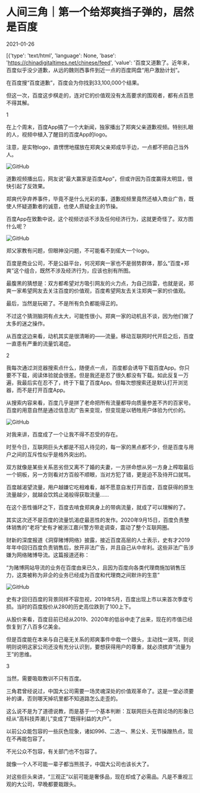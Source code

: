 # 人间三角｜第一个给郑爽挡子弹的，居然是百度

2021-01-26

[{'type': 'text/html', 'language': None, 'base': 'https://chinadigitaltimes.net/chinese/feed', 'value': '百度又道歉了。近年来，百度似乎没少道歉，从远的魏则西事件到近一点的百度网盘“用户激励计划”。

在百度搜“百度道歉”，百度会为你找到33,100,000个结果。

但这一次，百度这步棋走的，连对它的价值观没有太高要求的围观者，都有点百思不得其解。

1

在上个周末，百度App搞了一个大新闻，独家播出了郑爽父亲道歉视频。特别扎眼的人，视频中植入了醒目的百度App的logo。

注意，是实物logo，直愣愣地摆放在郑爽父亲郑成华手边，一点都不把自己当外人。

![GitHub](https://chinadigitaltimes.net/chinese/files/2021/01/post-662026-600ff7f66a502.)

道歉视频播出后，网友说“最大赢家是百度App”，但或许因为百度赢得太明显，很快引起了反效果。

郑爽代孕弃养事件，毕竟不是什么光彩的事，道歉视频里竟然还植入商业广告，既使人怀疑道歉者的诚意，也使人质疑金主的节操。

百度App在致歉中说，这个视频访谈不涉及任何经济行为，这就更奇怪了。双方图什么呢？

![GitHub](https://chinadigitaltimes.net/chinese/files/2021/01/post-662026-600ff7f974e73.png)

郑父家教有问题，但眼神没问题，不可能看不到偌大一个logo。

百度是商业公司，不是公益平台，何况郑爽一家也不是弱势群体，那么“百度+郑爽”这个组合，既然不涉及经济行为，应该也别有所图。

最腹黑的猜想是：双方都希望对方吸引网友的火力点，为自己挡雷，也就是说，郑爽一家希望网友去关注百度的价值观，百度希望网友去关注郑爽一家的价值观。

最后，当然是玩砸了。不是所有负负都能得正的。

不过这个猜测脑洞有点太大，可能性很小。郑爽一家的动机且不谈，因为他们做了太多的迷之操作。

从百度这边来看，动机其实是很清晰的——流量。移动互联网时代开启之后，百度一直患有严重的流量饥渴症。

2

我每次通过浏览器搜索点什么，随便点一点， 百度都会诱导下载百度App。你只要不下载，阅读体验就会很差。但是我还是忍了很久都没有下载。如此反复一万遍，我最后实在忍不了，终于下载了百度App。但每次想搜索还是默认打开浏览器，而不是打开百度App。

从搜索内容来看，百度几乎是拼了老命把所有流量都导向质量参差不齐的百家号。百度的用意自然是通过信息流广告来变现，但变现是以牺牲用户体验为代价的。

![GitHub](https://chinadigitaltimes.net/chinese/files/2021/01/post-662026-600ff7fc32e34.png)

对我来讲，百度成了一个让我不得不忍受的存在。

时至今日，互联网巨头大都是不招人待见的，每一家的黑点都不少，但是百度与用户之间的互斥性似乎是格外突出的。

双方就像是某些关系恶劣但又离不了婚的夫妻，一方拼命想从另一方身上榨取最后一个铜板，另一方则看对方百般不顺眼，当对方犯了错，更是迫不及待开口就骂。

百度越渴望流量，用户越嫌它吃相难看，越不愿意自发打开百度，百度获得的原生流量越少，就越会饮鸩止渴般得获取流量……

在这个恶性循环之下，百度去啃食郑爽身上的带病流量，就成了可以理解的了。

其实这次还不是百度的流量饥渴症最恶性的发作。2020年9月15日，百度负责整体销售的“老将”史有才被浙江嘉兴警方带走调查，震动了整个互联网圈。

财新的深度报道《洞穿赌博网络》披露，接近百度高层的人士表示，史有才2019年年中回归百度负责销售后，放开非法广告，并且自己从中牟利。这些非法广告涉嫌为网络赌博导流。这篇报道还称：

“为赌博网站导流的业务在百度由来已久，且因为百度向各类代理商施加销售压力，这类被称为非企的业务已经成为百度和代理商之间默许的生意”

![GitHub](https://chinadigitaltimes.net/chinese/files/2021/01/post-662026-600ff7fe735d0.png)

史有才回归百度的背景同样不容忽视，2019年5月，百度出现上市以来首次季度亏损。当时的百度股价从280的历史高位跌到了100上下。

从股价来看，百度目前已经从2019、2020年的低谷中走了出来，现在的市值已经恢复到了八百多亿美金。

但是百度能在本来与自己毫无关系的郑爽事件中栽一个跟头，主动找一波骂，则说明则说明这家公司还没有充分认识到，要想获得用户的尊重，就必须摈弃“流量为王”的思维。

3

当然，需要吸取教训不只有百度。

三角君曾经说过，中国大公司需要一场灵魂深处的价值观革命了。这是一堂必须要补的课，否则哪天掉坑里都不知道路怎么走歪的。

这么说不是为了道德说教，而是基于一个基本判断：互联网巨头在舆论场的形象已经从“高科技弄潮儿”变成了“既得利益的大户”。

以前公众能包容的一些灰色现象，诸如996、二选一、黑公关、无节操蹭热点，现在不再能包容了。

不光公众不包容，有关部门也不包容了。

就像一个人不可能一辈子都当熊孩子，中国大公司也该长大了。

对这些巨头来讲，“三观正”以前可能是奢侈品，现在却成了必需品。凡是不重视三观的大公司，早晚都要栽跟头。

